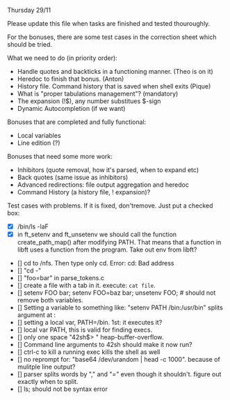 Thursday 29/11

Please update this file when tasks are finished and tested thouroughly. 

For the bonuses, there are some test cases in the correction sheet which should be tried.

What we need to do (in priority order):
*	Handle quotes and backticks in a functioning manner. (Theo is on it)
*	Heredoc to finish that bonus. (Anton)
*	History file. Command history that is saved when shell exits (Pique)
*	What is "proper tabulations management"? (mandatory)
*	The expansion (!$), any number substitues $-sign
*	Dynamic Autocompletion (if we want)


Bonuses that are completed and fully functional:
*	Local variables
*	Line edition (?)


Bonuses that need some more work:
*	Inhibitors (quote removal, how it's parsed, when to expand etc)
*	Back quotes (same issue as inhibitors)
*	Advanced redirections: file output aggregation and heredoc
*	Command History (a history file, ! expansion)?


Test cases with problems. If it is fixed, don'tremove. Just put a checked box:
*	[X]	/bin/ls -laF
*	[X]	in ft_setenv and ft_unsetenv we should call the function create_path_map() after modifying PATH. 
		That means that a function in libft uses a function from the program. Take out env from libft?
*	[]	cd to /nfs. Then type only cd. Error: cd: Bad address
*	[]	"cd -"
*	[]	"foo=bar" in parse_tokens.c
*	[]	create a file with a tab in it. execute: `cat file`. 
*	[]	setenv FOO bar; setenv FOO=baz bar; unsetenv FOO; # should not remove both variables.
*	[]	Setting a variable to something like: "setenv PATH /bin:/usr/bin"  splits argument at :
*	[]	setting a local var, PATH=/bin. 1st: it executes it?
*	[]	local var PATH, this is valid for finding execs.
*	[]	only one space "42sh$> " heap-buffer-overflow.
*	[]	Command line arguments to 42sh should make it now run?
*	[]	ctrl-c to kill a running exec kills the shell as well
*	[]	no reprompt for: "base64 /dev/urandom | head -c 1000". because of mulitple line output?
*	[]	parser splits words by "," and "=" even though it shouldn't. figure out exactly when to split.
*	[]	ls; should not be syntax error
